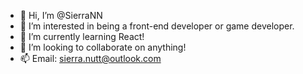 - 👋 Hi, I’m @SierraNN
- 👀 I’m interested in being a front-end developer or game developer.
- 🌱 I’m currently learning React!
- 💞️ I’m looking to collaborate on anything!
- 📫 Email: sierra.nutt@outlook.com
<!---
SierraNN/SierraNN is a ✨ special ✨ repository because its `README.md` (this file) appears on your GitHub profile.
You can click the Preview link to take a look at your changes.
--->

